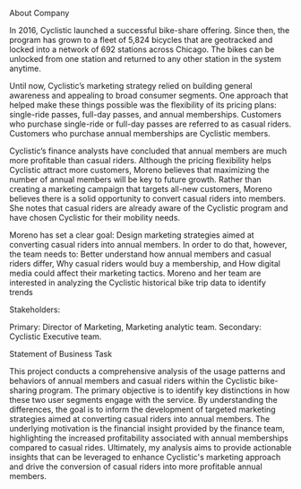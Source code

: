 About Company

In 2016, Cyclistic launched a successful bike-share offering. Since then, the program has grown to a fleet of 5,824 bicycles that are geotracked and locked into a network of 692 stations across Chicago. The bikes can be unlocked from one station and returned to any other station in the system anytime.

Until now, Cyclistic’s marketing strategy relied on building general awareness and appealing to broad consumer segments. One approach that helped make these things possible was the flexibility of its pricing plans: single-ride passes, full-day passes, and annual memberships.
Customers who purchase single-ride or full-day passes are referred to as casual riders.
Customers who purchase annual memberships are Cyclistic members.

Cyclistic’s finance analysts have concluded that annual members are much more profitable than casual riders. Although the pricing flexibility helps Cyclistic attract more customers, Moreno believes that maximizing the number of annual members will be key to future growth. Rather than creating a marketing campaign that targets all-new customers, Moreno believes there is a solid opportunity to convert casual riders into members. She notes that casual riders are already aware of the Cyclistic program and have chosen Cyclistic for their mobility needs.

Moreno has set a clear goal: Design marketing strategies aimed at converting casual riders into annual members. In order to do that, however, the team needs to:
Better understand how annual members and casual riders differ,
Why casual riders would buy a membership, and
How digital media could affect their marketing tactics. Moreno and her team are interested in analyzing the Cyclistic historical bike trip data to identify trends

Stakeholders:

Primary: Director of Marketing, Marketing analytic team.
Secondary: Cyclistic Executive team.

Statement of Business Task

This project conducts a comprehensive analysis of the usage patterns and behaviors of annual members and casual riders within the Cyclistic bike-sharing program. The primary objective is to identify key distinctions in how these two user segments engage with the service. By understanding the differences, the goal is to inform the development of targeted marketing strategies aimed at converting casual riders into annual members. The underlying motivation is the financial insight provided by the finance team, highlighting the increased profitability associated with annual memberships compared to casual rides. Ultimately, my analysis aims to provide actionable insights that can be leveraged to enhance Cyclistic's marketing approach and drive the conversion of casual riders into more profitable annual members.
